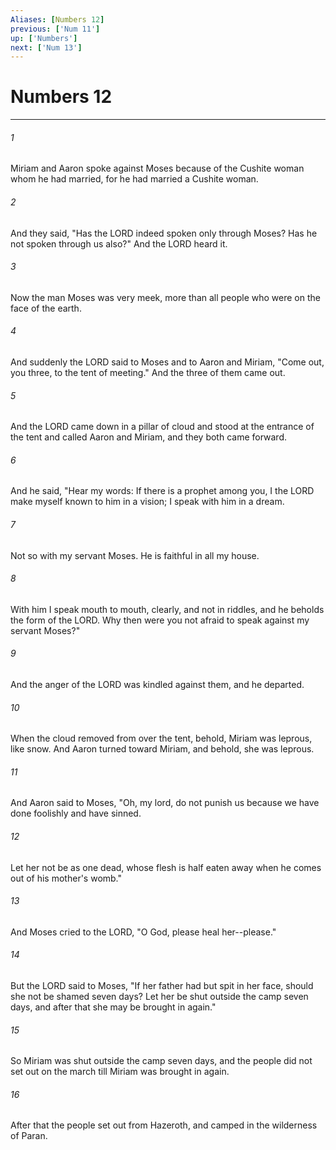 ```yaml
---
Aliases: [Numbers 12]
previous: ['Num 11']
up: ['Numbers']
next: ['Num 13']
---
```

# Numbers 12

***

 

###### 1 
Miriam and Aaron spoke against Moses because of the Cushite woman whom he had married, for he had married a Cushite woman. 
 

###### 2 
And they said, "Has the LORD indeed spoken only through Moses? Has he not spoken through us also?" And the LORD heard it. 
 

###### 3 
Now the man Moses was very meek, more than all people who were on the face of the earth. 
 

###### 4 
And suddenly the LORD said to Moses and to Aaron and Miriam, "Come out, you three, to the tent of meeting." And the three of them came out. 
 

###### 5 
And the LORD came down in a pillar of cloud and stood at the entrance of the tent and called Aaron and Miriam, and they both came forward. 
 

###### 6 
And he said, "Hear my words: If there is a prophet among you, I the LORD make myself known to him in a vision; I speak with him in a dream. 
 

###### 7 
Not so with my servant Moses. He is faithful in all my house. 
 

###### 8 
With him I speak mouth to mouth, clearly, and not in riddles, and he beholds the form of the LORD. Why then were you not afraid to speak against my servant Moses?" 
 

###### 9 
And the anger of the LORD was kindled against them, and he departed.
 
 

###### 10 
When the cloud removed from over the tent, behold, Miriam was leprous, like snow. And Aaron turned toward Miriam, and behold, she was leprous. 
 

###### 11 
And Aaron said to Moses, "Oh, my lord, do not punish us because we have done foolishly and have sinned. 
 

###### 12 
Let her not be as one dead, whose flesh is half eaten away when he comes out of his mother's womb." 
 

###### 13 
And Moses cried to the LORD, "O God, please heal her--please." 
 

###### 14 
But the LORD said to Moses, "If her father had but spit in her face, should she not be shamed seven days? Let her be shut outside the camp seven days, and after that she may be brought in again." 
 

###### 15 
So Miriam was shut outside the camp seven days, and the people did not set out on the march till Miriam was brought in again. 
 

###### 16 
After that the people set out from Hazeroth, and camped in the wilderness of Paran.
 
